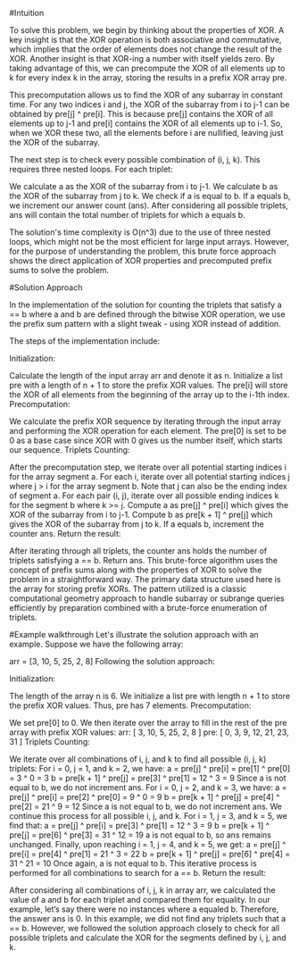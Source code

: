 #Intuition

To solve this problem, we begin by thinking about the properties of XOR. A key insight is that the XOR operation is both associative and commutative, which implies that the order of elements does not change the result of the XOR. Another insight is that XOR-ing a number with itself yields zero. By taking advantage of this, we can precompute the XOR of all elements up to k for every index k in the array, storing the results in a prefix XOR array pre.

This precomputation allows us to find the XOR of any subarray in constant time. For any two indices i and j, the XOR of the subarray from i to j-1 can be obtained by pre[j] ^ pre[i]. This is because pre[j] contains the XOR of all elements up to j-1 and pre[i] contains the XOR of all elements up to i-1. So, when we XOR these two, all the elements before i are nullified, leaving just the XOR of the subarray.

The next step is to check every possible combination of (i, j, k). This requires three nested loops. For each triplet:

We calculate a as the XOR of the subarray from i to j-1.
We calculate b as the XOR of the subarray from j to k.
We check if a is equal to b.
If a equals b, we increment our answer count (ans). After considering all possible triplets, ans will contain the total number of triplets for which a equals b.

The solution's time complexity is O(n^3) due to the use of three nested loops, which might not be the most efficient for large input arrays. However, for the purpose of understanding the problem, this brute force approach shows the direct application of XOR properties and precomputed prefix sums to solve the problem.


#Solution Approach

In the implementation of the solution for counting the triplets that satisfy a == b where a and b are defined through the bitwise XOR operation, we use the prefix sum pattern with a slight tweak - using XOR instead of addition.

The steps of the implementation include:

Initialization:

Calculate the length of the input array arr and denote it as n.
Initialize a list pre with a length of n + 1 to store the prefix XOR values. The pre[i] will store the XOR of all elements from the beginning of the array up to the i-1th index.
Precomputation:

We calculate the prefix XOR sequence by iterating through the input array and performing the XOR operation for each element. The pre[0] is set to be 0 as a base case since XOR with 0 gives us the number itself, which starts our sequence.
Triplets Counting:

After the precomputation step, we iterate over all potential starting indices i for the array segment a.
For each i, iterate over all potential starting indices j where j > i for the array segment b. Note that j can also be the ending index of segment a.
For each pair (i, j), iterate over all possible ending indices k for the segment b where k >= j.
Compute a as pre[j] ^ pre[i] which gives the XOR of the subarray from i to j-1.
Compute b as pre[k + 1] ^ pre[j] which gives the XOR of the subarray from j to k.
If a equals b, increment the counter ans.
Return the result:

After iterating through all triplets, the counter ans holds the number of triplets satisfying a == b. Return ans.
This brute-force algorithm uses the concept of prefix sums along with the properties of XOR to solve the problem in a straightforward way. The primary data structure used here is the array for storing prefix XORs. The pattern utilized is a classic computational geometry approach to handle subarray or subrange queries efficiently by preparation combined with a brute-force enumeration of triplets.


#Example walkthrough
Let's illustrate the solution approach with an example. Suppose we have the following array:

arr = [3, 10, 5, 25, 2, 8]
Following the solution approach:

Initialization:

The length of the array n is 6.
We initialize a list pre with length n + 1 to store the prefix XOR values. Thus, pre has 7 elements.
Precomputation:

We set pre[0] to 0. We then iterate over the array to fill in the rest of the pre array with prefix XOR values:
arr: [ 3, 10, 5, 25, 2, 8 ]
pre: [ 0, 3, 9, 12, 21, 23, 31 ]
Triplets Counting:

We iterate over all combinations of i, j, and k to find all possible (i, j, k) triplets:
For i = 0, j = 1, and k = 2, we have:
a = pre[j] ^ pre[i] = pre[1] ^ pre[0] = 3 ^ 0 = 3
b = pre[k + 1] ^ pre[j] = pre[3] ^ pre[1] = 12 ^ 3 = 9
Since a is not equal to b, we do not increment ans.
For i = 0, j = 2, and k = 3, we have:
a = pre[j] ^ pre[i] = pre[2] ^ pre[0] = 9 ^ 0 = 9
b = pre[k + 1] ^ pre[j] = pre[4] ^ pre[2] = 21 ^ 9 = 12
Since a is not equal to b, we do not increment ans.
We continue this process for all possible i, j, and k.
For i = 1, j = 3, and k = 5, we find that:
a = pre[j] ^ pre[i] = pre[3] ^ pre[1] = 12 ^ 3 = 9
b = pre[k + 1] ^ pre[j] = pre[6] ^ pre[3] = 31 ^ 12 = 19
a is not equal to b, so ans remains unchanged.
Finally, upon reaching i = 1, j = 4, and k = 5, we get:
a = pre[j] ^ pre[i] = pre[4] ^ pre[1] = 21 ^ 3 = 22
b = pre[k + 1] ^ pre[j] = pre[6] ^ pre[4] = 31 ^ 21 = 10
Once again, a is not equal to b.
This iterative process is performed for all combinations to search for a == b.
Return the result:

After considering all combinations of i, j, k in array arr, we calculated the value of a and b for each triplet and compared them for equality.
In our example, let’s say there were no instances where a equaled b. Therefore, the answer ans is 0.
In this example, we did not find any triplets such that a == b. However, we followed the solution approach closely to check for all possible triplets and calculate the XOR for the segments defined by i, j, and k.
